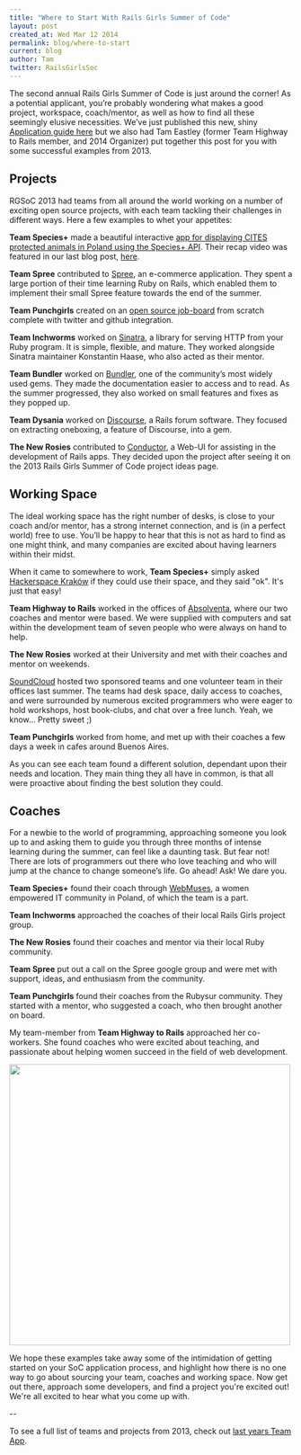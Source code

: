 ```yaml
---
title: "Where to Start With Rails Girls Summer of Code"
layout: post
created_at: Wed Mar 12 2014
permalink: blog/where-to-start
current: blog
author: Tam
twitter: RailsGirlsSoc
---
```


The second annual Rails Girls Summer of Code is just around the corner! As a potential applicant, you’re probably wondering what makes a good project, workspace, coach/mentor, as well as how to find all these seemingly elusive necessities. We’ve just published this new, shiny [Application guide here](http://railsgirlssummerofcode.org/application-guide/) but we also had Tam Eastley (former Team Highway to Rails member, and 2014 Organizer) put together this post for you with some successful examples from 2013.


## Projects

RGSoC 2013 had teams from all around the world working on a number of exciting open source projects, with each team tackling their challenges in different ways. Here a few examples to whet your appetites:

**Team Species+** made a beautiful interactive [app for displaying CITES protected animals in Poland using the Species+ API](http://species-app.herokuapp.com/). Their recap video was featured in our last blog post, [here](http://railsgirlssummerofcode.org/blog/2014/). 

**Team Spree** contributed to [Spree](http://spreecommerce.com/), an e-commerce application. They spent a large portion of their time learning Ruby on Rails, which enabled them to implement their small Spree feature towards the end of the summer.

**Team Punchgirls** created on an [open source job-board](http://jobs.punchgirls.com/) from scratch complete with twitter and github integration.

**Team Inchworms** worked on [Sinatra](http://www.sinatrarb.com/), a library for serving HTTP from your Ruby program. It is simple, flexible, and mature. They worked alongside Sinatra maintainer Konstantin Haase, who also acted as their mentor.

**Team Bundler** worked on [Bundler](http://bundler.io/), one of the community’s most widely used gems. They made the documentation easier to access and to read. As the summer progressed, they also worked on small features and fixes as they popped up.

**Team Dysania** worked on [Discourse](http://www.discourse.org/), a Rails forum software. They focused on extracting oneboxing, a feature of Discourse, into a gem.

**The New Rosies** contributed to [Conductor](https://github.com/NewRosies/conductor), a Web-UI for assisting in the development of Rails apps. They decided upon the project after seeing it on the 2013 Rails Girls Summer of Code project ideas page.

## Working Space

The ideal working space has the right number of desks, is close to your coach and/or mentor, has a strong internet connection, and is (in a perfect world) free to use. You’ll be happy to hear that this is not as hard to find as one might think, and many companies are excited about having learners within their midst.

When it came to somewhere to work, **Team Species+** simply asked [Hackerspace Kraków](http://hackerspace-krk.pl/) if they could use their space, and they said "ok". It's just that easy!

**Team Highway to Rails** worked in the offices of [Absolventa](http://www.absolventa.de/), where our two coaches and mentor were based. We were supplied with computers and sat within the development team of seven people who were always on hand to help.

**The New Rosies** worked at their University and met with their coaches and mentor on weekends.

[SoundCloud](https://soundcloud.com/) hosted two sponsored teams and one volunteer team in their offices last summer. The teams had desk space, daily access to coaches, and were surrounded by numerous excited programmers who were eager to hold workshops, host book-clubs, and chat over a free lunch. Yeah, we know... Pretty sweet ;)

**Team Punchgirls** worked from home, and met up with their coaches a few days a week in cafes around Buenos Aires.

As you can see each team found a different solution, dependant upon their needs and location. They main thing they all have in common, is that all were proactive about finding the best solution they could.

## Coaches

For a newbie to the world of programming, approaching someone you look up to and asking them to guide you through three months of intense learning during the summer, can feel like a daunting task. But fear not! There are lots of programmers out there who love teaching and who will jump at the chance to change someone’s life. Go ahead! Ask! We dare you.

**Team Species+** found their coach through [WebMuses](http://webmus.es/en), a women empowered IT community in Poland, of which the team is a part.

**Team Inchworms** approached the coaches of their local Rails Girls project group.

**The New Rosies** found their coaches and mentor via their local Ruby community.

**Team Spree** put out a call on the Spree google group and were met with support, ideas, and enthusiasm from the community.

**Team Punchgirls** found their coaches from the Rubysur community. They started with a mentor, who suggested a coach, who then brought another on board.

My team-member from **Team Highway to Rails** approached her co-workers. She found coaches who were excited about teaching, and passionate about helping women succeed in the field of web development.

<img src="https://f.cloud.github.com/assets/1711357/792560/1d1326d8-eba6-11e2-8fb3-2de8298fb07b.png" width="500">

We hope these examples take away some of the intimidation of getting started on your SoC application process, and highlight how there is no one way to go about sourcing your team, coaches and working space. Now get out there, approach some developers, and find a project you're excited out! We're all excited to hear what you come up with. 


--

To see a full list of teams and projects from 2013, check out [last years Team App](http://2013.teams.railsgirlssummerofcode.org/teams).


